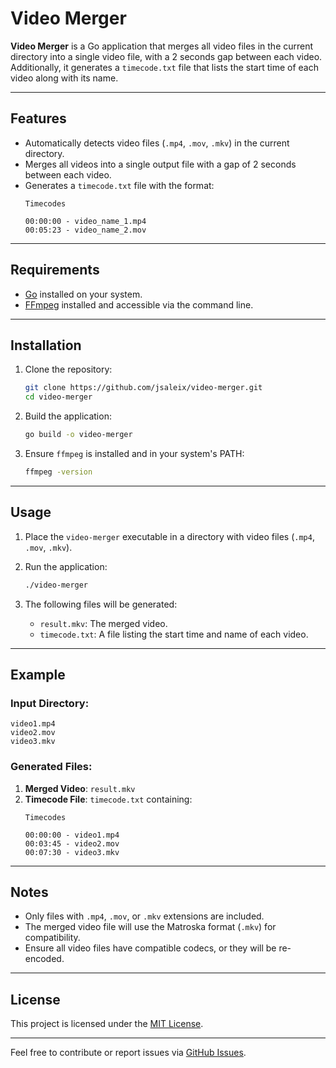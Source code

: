 # Video Merger

**Video Merger** is a Go application that merges all video files in the current directory into a single video file, with a 2 seconds gap between each video. Additionally, it generates a `timecode.txt` file that lists the start time of each video along with its name.

---

## Features

- Automatically detects video files (`.mp4`, `.mov`, `.mkv`) in the current directory.
- Merges all videos into a single output file with a gap of 2 seconds between each video.
- Generates a `timecode.txt` file with the format:
  ```
  Timecodes

  00:00:00 - video_name_1.mp4
  00:05:23 - video_name_2.mov
  ```

---

## Requirements

- [Go](https://go.dev/) installed on your system.
- [FFmpeg](https://ffmpeg.org/) installed and accessible via the command line.

---

## Installation

1. Clone the repository:
   ```bash
   git clone https://github.com/jsaleix/video-merger.git
   cd video-merger
   ```

2. Build the application:
   ```bash
   go build -o video-merger
   ```

3. Ensure `ffmpeg` is installed and in your system's PATH:
   ```bash
   ffmpeg -version
   ```

---

## Usage

1. Place the `video-merger` executable in a directory with video files (`.mp4`, `.mov`, `.mkv`).
2. Run the application:
   ```bash
   ./video-merger
   ```

3. The following files will be generated:
   - `result.mkv`: The merged video.
   - `timecode.txt`: A file listing the start time and name of each video.

---

## Example

### Input Directory:
```
video1.mp4
video2.mov
video3.mkv
```

### Generated Files:
1. **Merged Video**: `result.mkv`
2. **Timecode File**: `timecode.txt` containing:
   ```
   Timecodes

   00:00:00 - video1.mp4
   00:03:45 - video2.mov
   00:07:30 - video3.mkv
   ```

---

## Notes

- Only files with `.mp4`, `.mov`, or `.mkv` extensions are included.
- The merged video file will use the Matroska format (`.mkv`) for compatibility.
- Ensure all video files have compatible codecs, or they will be re-encoded.

---

## License

This project is licensed under the [MIT License](LICENSE).

---

Feel free to contribute or report issues via [GitHub Issues](https://github.com/your-username/video-merger/issues).